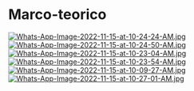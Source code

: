 # Marco-teorico
[![Whats-App-Image-2022-11-15-at-10-24-24-AM.jpg](https://i.postimg.cc/vTbc0hBv/Whats-App-Image-2022-11-15-at-10-24-24-AM.jpg)](https://postimg.cc/FdCrRj0f)
[![Whats-App-Image-2022-11-15-at-10-24-50-AM.jpg](https://i.postimg.cc/ZYwbk4Dm/Whats-App-Image-2022-11-15-at-10-24-50-AM.jpg)](https://postimg.cc/3WD5m5Tf)
[![Whats-App-Image-2022-11-15-at-10-23-04-AM.jpg](https://i.postimg.cc/kMRmHK8Q/Whats-App-Image-2022-11-15-at-10-23-04-AM.jpg)](https://postimg.cc/Sj432XgR)
[![Whats-App-Image-2022-11-15-at-10-23-54-AM.jpg](https://i.postimg.cc/fT764Kb9/Whats-App-Image-2022-11-15-at-10-23-54-AM.jpg)](https://postimg.cc/svXn757j)
[![Whats-App-Image-2022-11-15-at-10-09-27-AM.jpg](https://i.postimg.cc/mkyVnmSZ/Whats-App-Image-2022-11-15-at-10-09-27-AM.jpg)](https://postimg.cc/m1hQzNqK)
[![Whats-App-Image-2022-11-15-at-10-27-01-AM.jpg](https://i.postimg.cc/yY7LRzVD/Whats-App-Image-2022-11-15-at-10-27-01-AM.jpg)](https://postimg.cc/5jk5cTQJ)
